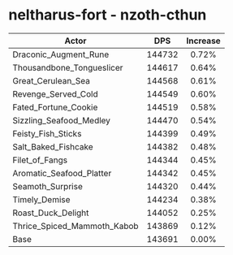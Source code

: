 # neltharus-fort - nzoth-cthun
| Actor | DPS | Increase |
|---|:---:|:---:|
|Draconic_Augment_Rune|144732|0.72%|
|Thousandbone_Tongueslicer|144617|0.64%|
|Great_Cerulean_Sea|144568|0.61%|
|Revenge_Served_Cold|144549|0.60%|
|Fated_Fortune_Cookie|144519|0.58%|
|Sizzling_Seafood_Medley|144470|0.54%|
|Feisty_Fish_Sticks|144399|0.49%|
|Salt_Baked_Fishcake|144382|0.48%|
|Filet_of_Fangs|144344|0.45%|
|Aromatic_Seafood_Platter|144342|0.45%|
|Seamoth_Surprise|144320|0.44%|
|Timely_Demise|144234|0.38%|
|Roast_Duck_Delight|144052|0.25%|
|Thrice_Spiced_Mammoth_Kabob|143869|0.12%|
|Base|143691|0.00%|
